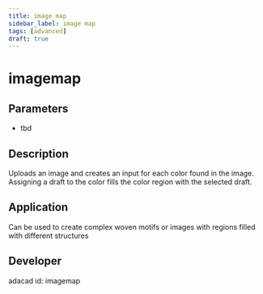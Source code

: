 ```yaml
---
title: image map
sidebar_label: image map
tags: [advanced]
draft: true
---
```

# imagemap
<!--![file](./img/imagemap.png)-->
## Parameters
- tbd
## Description
Uploads an image and creates an input for each color found in the image. Assigning a draft to the color fills the color region with the selected draft.
## Application
Can be used to create complex woven motifs or images with regions filled with different structures
## Developer
adacad id: imagemap

